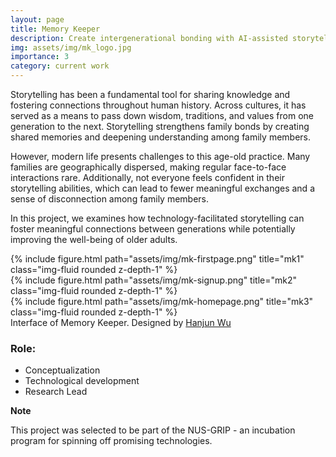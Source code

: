 ```yaml
---
layout: page
title: Memory Keeper
description: Create intergenerational bonding with AI-assisted storytelling
img: assets/img/mk_logo.jpg
importance: 3
category: current work
---
```


Storytelling has been a fundamental tool for sharing knowledge and fostering connections throughout human history. Across cultures, it has served as a means to pass down wisdom, traditions, and values from one generation to the next. Storytelling strengthens family bonds by creating shared memories and deepening understanding among family members.

However, modern life presents challenges to this age-old practice. Many families are geographically dispersed, making regular face-to-face interactions rare. Additionally, not everyone feels confident in their storytelling abilities, which can lead to fewer meaningful exchanges and a sense of disconnection among family members.

In this project, we examines how technology-facilitated storytelling can foster meaningful connections between generations while potentially improving the well-being of older adults.

<!-- <div class="row justify-content-sm-center"> -->
<div class="row">
    <div class="col-sm mt-3 mt-md-0">
        {% include figure.html path="assets/img/mk-firstpage.png" title="mk1" class="img-fluid rounded z-depth-1" %}
    </div>
    <div class="col-sm mt-3 mt-md-0">
        {% include figure.html path="assets/img/mk-signup.png" title="mk2" class="img-fluid rounded z-depth-1" %}
    </div>
    <div class="col-sm mt-3 mt-md-0">
        {% include figure.html path="assets/img/mk-homepage.png" title="mk3" class="img-fluid rounded z-depth-1" %}
    </div>
</div>
<div class="caption">
    Interface of Memory Keeper. Designed by <a href="mailto:michelle@ahlab.org">Hanjun Wu</a>
</div>

### Role: 
- Conceptualization
- Technological development
- Research Lead

**Note** 

This project was selected to be part of the NUS-GRIP - an incubation program for spinning off promising technologies. 
